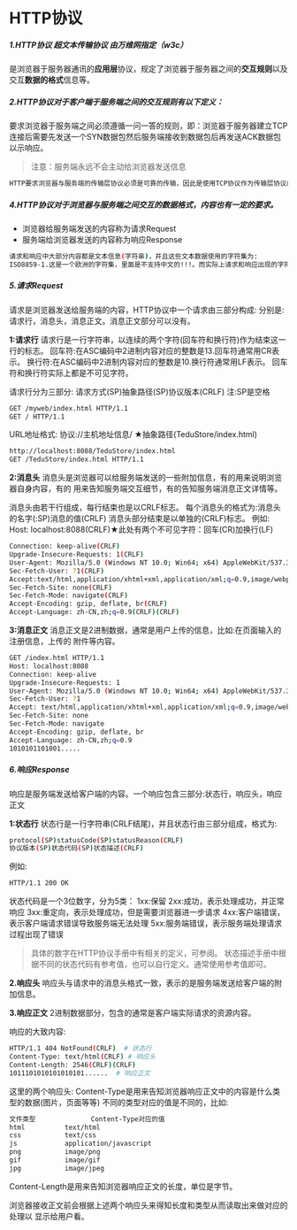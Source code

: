 # HTTP协议

##### 1.HTTP协议  超文本传输协议  由万维网指定（w3c）

是浏览器于服务器通讯的**应用层**协议，规定了浏览器于服务器之间的**交互规则**以及交互**数据的格式**信息等。

##### 2.HTTP协议对于客户端于服务端之间的交互规则有以下定义：

要求浏览器于服务端之间必须遵循一问一答的规则，即：浏览器于服务器建立TCP连接后需要先发送一个SYN数据包然后服务端接收到数据包后再发送ACK数据包以示响应。

> 注意：服务端永远不会主动给浏览器发送信息

```bash
HTTP要求浏览器与服务端的传输层协议必须是可靠的传输，因此是使用TCP协议作为传输层协议的。
```

##### 4.HTTP协议对于浏览器与服务端之间交互的数据格式，内容也有一定的要求。

- 浏览器给服务端发送的内容称为请求Request
- 服务端给浏览器发送的内容称为响应Response

```bash
请求和响应中大部分内容都是文本信息(字符串)，并且这些文本数据使用的字符集为:
ISO8859-1.这是一个欧洲的字符集，里面是不支持中文的!!!。而实际上请求和响应出现的字符也就是英文，数字，符号。
```

##### 5.请求Request

请求是浏览器发送给服务端的内容，HTTP协议中一个请求由三部分构成:
分别是:请求行，消息头，消息正文。消息正文部分可以没有。

**1:请求行**
请求行是一行字符串，以连续的两个字符(回车符和换行符)作为结束这一行的标志。
回车符:在ASC编码中2进制内容对应的整数是13.回车符通常用CR表示。
换行符:在ASC编码中2进制内容对应的整数是10.换行符通常用LF表示。
回车符和换行符实际上都是不可见字符。

请求行分为三部分:
请求方式(SP)抽象路径(SP)协议版本(CRLF)    注:SP是空格

```sh
GET /myweb/index.html HTTP/1.1
GET / HTTP/1.1
```

URL地址格式:
协议://主机地址信息/ ★抽象路径(TeduStore/index.html)

```sh
http://localhost:8088/TeduStore/index.html
GET /TeduStore/index.html HTTP/1.1
```

**2:消息头**
消息头是浏览器可以给服务端发送的一些附加信息，有的用来说明浏览器自身内容，有的
用来告知服务端交互细节，有的告知服务端消息正文详情等。

消息头由若干行组成，每行结束也是以CRLF标志。
每个消息头的格式为:消息头的名字(:SP)消息的值(CRLF)
消息头部分结束是以单独的(CRLF)标志。
例如:
Host: localhost:8088(CRLF)★此处有两个不可见字符：回车(CR)加换行(LF)

```sh
Connection: keep-alive(CRLF)
Upgrade-Insecure-Requests: 1(CRLF)
User-Agent: Mozilla/5.0 (Windows NT 10.0; Win64; x64) AppleWebKit/537.36 (KHTML, like Gecko) Chrome/79.0.3945.130 Safari/537.36(CRLF)
Sec-Fetch-User: ?1(CRLF)
Accept:text/html,application/xhtml+xml,application/xml;q=0.9,image/webp,image/apng,*/*;q=0.8,application/signed-exchange;v=b3;q=0.9(CRLF)
Sec-Fetch-Site: none(CRLF)
Sec-Fetch-Mode: navigate(CRLF)
Accept-Encoding: gzip, deflate, br(CRLF)
Accept-Language: zh-CN,zh;q=0.9(CRLF)(CRLF)
```

**3:消息正文**
消息正文是2进制数据，通常是用户上传的信息，比如:在页面输入的注册信息，上传的
附件等内容。

```sh
GET /index.html HTTP/1.1
Host: localhost:8088
Connection: keep-alive
Upgrade-Insecure-Requests: 1
User-Agent: Mozilla/5.0 (Windows NT 10.0; Win64; x64) AppleWebKit/537.36 (KHTML, like Gecko) Chrome/79.0.3945.130 Safari/537.36
Sec-Fetch-User: ?1
Accept: text/html,application/xhtml+xml,application/xml;q=0.9,image/webp,image/apng,*/*;q=0.8,application/signed-exchange;v=b3;q=0.9
Sec-Fetch-Site: none
Sec-Fetch-Mode: navigate
Accept-Encoding: gzip, deflate, br
Accept-Language: zh-CN,zh;q=0.9
1010101101001.....
```

##### 6.响应Response

响应是服务端发送给客户端的内容。一个响应包含三部分:状态行，响应头，响应正文

**1:状态行**
状态行是一行字符串(CRLF结尾)，并且状态行由三部分组成，格式为:

```sh
protocol(SP)statusCode(SP)statusReason(CRLF)
协议版本(SP)状态代码(SP)状态描述(CRLF)
```

例如:

```sh
HTTP/1.1 200 OK
```

状态代码是一个3位数字，分为5类：
1xx:保留
2xx:成功，表示处理成功，并正常响应
3xx:重定向，表示处理成功，但是需要浏览器进一步请求
4xx:客户端错误，表示客户端请求错误导致服务端无法处理
5xx:服务端错误，表示服务端处理请求过程出现了错误

> 具体的数字在HTTP协议手册中有相关的定义，可参阅。
> 状态描述手册中根据不同的状态代码有参考值，也可以自行定义。通常使用参考值即可。

**2.响应头**
响应头与请求中的消息头格式一致，表示的是服务端发送给客户端的附加信息。

**3.响应正文**
2进制数据部分，包含的通常是客户端实际请求的资源内容。

响应的大致内容:

```sh
HTTP/1.1 404 NotFound(CRLF)  # 状态行
Content-Type: text/html(CRLF) # 响应头
Content-Length: 2546(CRLF)(CRLF)
1011101010101010101......  # 响应正文
```

这里的两个响应头:
Content-Type是用来告知浏览器响应正文中的内容是什么类型的数据(图片，页面等等)
不同的类型对应的值是不同的，比如:

```sh
文件类型              Content-Type对应的值
html          text/html
css           text/css
js            application/javascript
png           image/png
gif           image/gif
jpg           image/jpeg
```


Content-Length是用来告知浏览器响应正文的长度，单位是字节。

浏览器接收正文前会根据上述两个响应头来得知长度和类型从而读取出来做对应的处理以
显示给用户看。